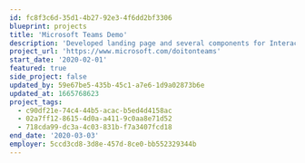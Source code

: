 ```yaml
---
id: fc8f3c6d-35d1-4b27-92e3-4f6dd2bf3306
blueprint: projects
title: 'Microsoft Teams Demo'
description: 'Developed landing page and several components for Interactive Microsoft Teams Demo'
project_url: 'https://www.microsoft.com/doitonteams'
start_date: '2020-02-01'
featured: true
side_project: false
updated_by: 59e67be5-435b-45c1-a7e6-1d9a02873b6e
updated_at: 1665768623
project_tags:
  - c90df21e-74c4-44b5-acac-b5ed4d4158ac
  - 02a7ff12-8615-4d0a-a411-9c0aa8e71d52
  - 718cda99-dc3a-4c03-831b-f7a3407fcd18
end_date: '2020-03-03'
employer: 5ccd3cd8-3d8e-457d-8ce0-bb552329344b
---
```

